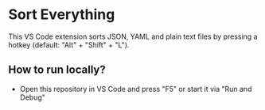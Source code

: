 # Sort Everything

This VS Code extension sorts JSON, YAML and plain text files by pressing a hotkey (default: "Alt" + "Shift" + "L").

## How to run locally?

- Open this repository in VS Code and press "F5" or start it via "Run and Debug"
